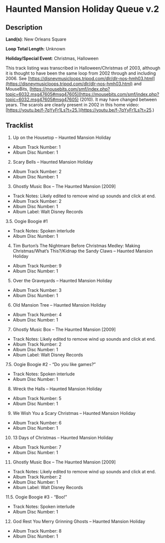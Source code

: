 # Haunted Mansion Holiday Queue v.2

## Description

**Land(s)**: New Orleans Square

**Loop Total Length**: Unknown

**Holiday/Special Event**: Christmas, Halloween

This track listing was transcribed in Halloween/Christmas of 2003, although it is thought to have been the same loop from 2002 through and including 2006. See [https://disneymusicloops.tripod.com/dlr/dlr-nos-hmh03.html](https://disneymusicloops.tripod.com/dlr/dlr-nos-hmh03.html) and MouseBits, [https://mousebits.com/smf/index.php?topic=6032.msg47605#msg47605](https://mousebits.com/smf/index.php?topic=6032.msg47605#msg47605) (2010). It may have changed between years. The scarols are clearly present in 2002 in this home video:  [https://youtu.be/f-7qYyFr1Ls?t=25.](https://youtu.be/f-7qYyFr1Ls?t=25.)

## Tracklist

1. Up on the Housetop – Haunted Mansion Holiday
- Album Track Number: 1
- Album Disc Number: 1

2. Scary Bells – Haunted Mansion Holiday
- Album Track Number: 2
- Album Disc Number: 1

3. Ghostly Music Box – The Haunted Mansion [2009]
- Track Notes: Likely edited to remove wind up sounds and click at end.
- Album Track Number: 2
- Album Disc Number: 1
- Album Label: Walt Disney Records

3.5. Oogie Boogie #1
- Track Notes: Spoken interlude
- Album Disc Number: 1

4. Tim Burton’s The Nightmare Before Christmas Medley: Making Christmas/What’s This?/Kidnap the Sandy Claws – Haunted Mansion Holiday
- Album Track Number: 9
- Album Disc Number: 1

5. Over the Graveyards – Haunted Mansion Holiday
- Album Track Number: 3
- Album Disc Number: 1

6. Old Mansion Tree – Haunted Mansion Holiday
- Album Track Number: 4
- Album Disc Number: 1

7. Ghostly Music Box – The Haunted Mansion [2009]
- Track Notes: Likely edited to remove wind up sounds and click at end.
- Album Track Number: 2
- Album Disc Number: 1
- Album Label: Walt Disney Records

7.5. Oogie Boogie #2 - “Do you like games?”
- Track Notes: Spoken interlude
- Album Disc Number: 1

8. Wreck the Halls – Haunted Mansion Holiday
- Album Track Number: 5
- Album Disc Number: 1

9. We Wish You a Scary Christmas – Haunted Mansion Holiday
- Album Track Number: 6
- Album Disc Number: 1

10. 13 Days of Christmas – Haunted Mansion Holiday
- Album Track Number: 7
- Album Disc Number: 1

11. Ghostly Music Box – The Haunted Mansion [2009]
- Track Notes: Likely edited to remove wind up sounds and click at end.
- Album Track Number: 2
- Album Disc Number: 1
- Album Label: Walt Disney Records

11.5. Oogie Boogie #3 - “Boo!”
- Track Notes: Spoken interlude
- Album Disc Number: 1

12. God Rest You Merry Grinning Ghosts – Haunted Mansion Holiday
- Album Track Number: 8
- Album Disc Number: 1
